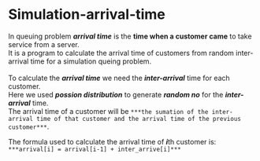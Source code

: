 # Simulation-arrival-time
In queuing problem ***arrival time*** is the **time when a customer came** to take service from a server.<br/> It is a program to calculate the arrival time of customers from random inter-arrival time for a simulation queing problem.<br/><br/>
To calculate the ***arrival time*** we need the ***inter-arrival*** time for each customer.<br/>
Here we used ***possion distribution*** to generate ***random no*** for the ***inter-arrival*** time.<br/>
The arrival time of a customer will be `***the sumation of the inter-arrival time of that customer and the arrival time of the previous customer***`.<br/>

The formula used to  calculate the arrival time of ***i***th customer is:<br/> 
`***arrival[i] = arrival[i-1] + inter_arrive[i]***`<br/>
